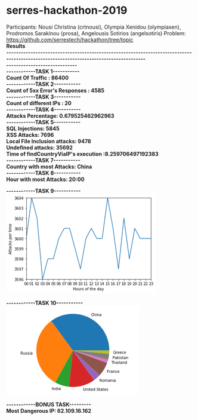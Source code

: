 # serres-hackathon-2019

Participants: Nousi Christina (crtnousi), Olympia Xenidou (olympiaxen), Prodromos Sarakinou (prosa), Angelousis Sotirios (angelsotiris) 
Problem: https://github.com/serrestech/hackathon/tree/topic<br />
<b>Results<b><br />
-------------------------------------------------------------------------------------------------------------------------------------<br />
-----------------------------<br />
------------TASK 1-----------<br />
Count Of Traffic : 86400<br />
------------TASK 2-----------<br />
Count of 5xx Error's Responses : 4585<br />
------------TASK 3-----------<br />
Count of different IPs : 20<br />
------------TASK 4-----------<br />
Attacks Percentage: 0.679525462962963<br />
------------TASK 5-----------<br />
SQL Injections: 5845<br />
XSS Attacks: 7696<br />
Local File Inclusion attacks: 9478<br />
Undefined attacks: 35692<br />
Time of findCountryViaIP's execution :8.259706497192383<br />
------------TASK 7-----------<br />
Country with most Attacks: China<br />
------------TASK 8-----------<br />
Hour with most Attacks: 20:00<br />

------------TASK 9-----------<br />
![alt text](plot1.png)<br />

------------TASK 10-----------<br />
![alt text](plot2.png)<br />

------------BONUS TASK---------<br />
Most Dangerous IP: 62.109.16.162<br />

